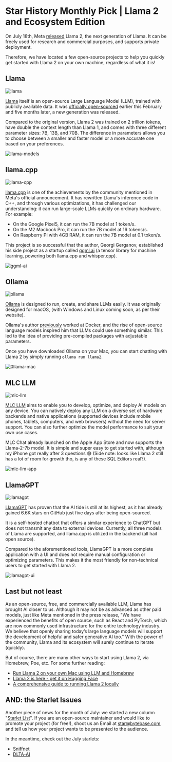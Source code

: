 # Star History Monthly Pick | Llama 2 and Ecosystem Edition

On July 18th, Meta [released](https://ai.meta.com/blog/llama-2/) Llama 2, the next generation of Llama. It can be freely used for research and commercial purposes, and supports private deployment.

Therefore, we have located a few open-source projects to help you quickly get started with Llama 2 on your own machine, regardless of what it is!

## Llama

![llama](/blog/assets/llama2/llama.webp)

[Llama](https://github.com/facebookresearch/llama) itself is an open-source Large Language Model (LLM), trained with publicly available data. It was [officially open-sourced](https://ai.meta.com/blog/large-language-model-llama-meta-ai/) earlier this February and five months later, a new generation was released.

Compared to the original version, Llama 2 was trained on 2 trillion tokens, have double the context length than Llama 1, and comes with three different parameter sizes: 7B, 13B, and 70B. The difference in parameters allows you to choose between a smaller and faster model or a more accurate one based on your preferences.

![llama-models](/blog/assets/llama2/llama-models.webp)

## llama.cpp

![llama-cpp](/blog/assets/llama2/llama-cpp.webp)

[llama.cpp](https://github.com/ggerganov/llama.cpp) is one of the achievements by the community mentioned in Meta's official announcement. It has rewritten Llama's inference code in C++, and through various optimizations, it has challenged our understanding: it can run large-scale LLMs quickly on ordinary hardware. For example:

-   On the Google Pixel5, it can run the 7B model at 1 token/s.
-   On the M2 Macbook Pro, it can run the 7B model at 16 tokens/s.
-   On Raspberry Pi with 4GB RAM, it can run the 7B model at 0.1 token/s.

This project is so successful that the author, Georgi Gerganov, established his side project as a startup called [ggml.ai](http://ggml.ai) (a tensor library for machine learning, powering both llama.cpp and whisper.cpp).

![ggml-ai](/blog/assets/llama2/ggml-ai.webp)

## Ollama

![ollama](/blog/assets/llama2/ollama.webp)

[Ollama](https://github.com/jmorganca/ollama) is designed to run, create, and share LLMs easily. It was originally designed for macOS, (with Windows and Linux coming soon, as per their website).

Ollama's author [previously](https://news.ycombinator.com/item?id=36802582) worked at Docker, and the rise of open-source language models inspired him that LLMs could use something similar. This led to the idea of providing pre-compiled packages with adjustable parameters.

Once you have downloaded Ollama on your Mac, you can start chatting with Llama 2 by simply running `ollama run llama2`.

![0llama-mac](/blog/assets/llama2/ollama-mac.webp)

## MLC LLM

![mlc-llm](/blog/assets/llama2/mlc-llm.webp)

[MLC LLM](https://github.com/mlc-ai/mlc-llm) aims to enable you to develop, optimize, and deploy AI models on any device. You can natively deploy any LLM on a diverse set of hardware backends and native applications (supported devices include mobile phones, tablets, computers, and web browsers) without the need for server support. You can also further optimize the model performance to suit your own use cases.

MLC Chat already launched on the Apple App Store and now supports the Llama-2-7b model. It is simple and super easy to get started with, although my iPhone got really after 3 questions 😅 (Side note: looks like Llama 2 still has a lot of room for growth tho, is any of these SQL Editors real?).

![mlc-llm-app](/blog/assets/llama2/mlc-llm-app.webp)

## LlamaGPT

![llamagpt](/blog/assets/llama2/llamagpt.webp)

[LlamaGPT](https://github.com/getumbrel/llama-gpt) has proven that the AI tide is still at its highest, as it has already gained 6.6K stars on GitHub just five days after being open-sourced.

It is a self-hosted chatbot that offers a similar experience to ChatGPT but does not transmit any data to external devices. Currently, all three models of Llama are supported, and llama.cpp is utilized in the backend (all hail open source).

Compared to the aforementioned tools, LlamaGPT is a more complete application with a UI and does not require manual configuration or optimizing parameters. This makes it the most friendly for non-technical users to get started with Llama 2.

![llamagpt-ui](/blog/assets/llama2/llamagpt-ui.webp)

## Last but not least

As an open-source, free, and commercially available LLM, Llama has brought AI closer to us. Although it may not be as advanced as other paid models, just like Meta mentioned in the press release, "We have experienced the benefits of open source, such as React and PyTorch, which are now commonly used infrastructure for the entire technology industry. We believe that openly sharing today’s large language models will support the development of helpful and safer generative AI too." With the power of the community, Llama and its ecosystem will surely continue to iterate (quickly).

But of course, there are many other ways to start using Llama 2, via Homebrew, Poe, etc. For some further reading:

-   [Run Llama 2 on your own Mac using LLM and Homebrew](https://simonwillison.net/2023/Aug/1/llama-2-mac/)
-   [Llama 2 is here - get it on Hugging Face](https://huggingface.co/blog/llama2)
-   [A comprehensive guide to running Llama 2 locally](https://replicate.com/blog/run-llama-locally)

## AND: the Starlet Issues

Another piece of news for the month of July: we started a new column "[Starlet List](/blog/list-your-open-source-project)". If you are an open-source maintainer and would like to promote your project (for free!), shoot us an Email at [star@bytebase.com](mailto:star@bytebase.com), and tell us how your project wants to be presented to the audience.

In the meantime, check out the July starlets:

-   [Sniffnet](/blog/sniffnet)
-   [DLTA-AI](/blog/dlta-ai)
